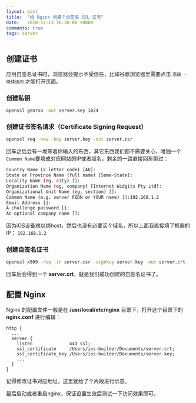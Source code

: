 ```yaml
---
layout: post
title:  "给 Nginx 创建个自签名 SSL 证书"
date:   2018-12-13 16:36:00 +0800
comments: true
tags: server
---
```


## 创建证书

应用自签名证书时，浏览器会提示不受信任，比如谷歌浏览器里需要点击 `高级 - 继续访问` 才能打开页面。

### 创建私钥

```bash
openssl genrsa -out server.key 1024
```

### 创建证书签名请求（Certificate Signing Request）

```bash
openssl req -new -key server.key -out server.csr
```

回车之后会有一堆等着你输入的东西，其它东西我们都不需要关心，唯独一个`Common Name`要填成对应网站的IP或者域名，剩余的一路直接回车带过：

```bash
Country Name (2 letter code) [AU]:
State or Province Name (full name) [Some-State]:
Locality Name (eg, city) []:
Organization Name (eg, company) [Internet Widgits Pty Ltd]:
Organizational Unit Name (eg, section) []:
Common Name (e.g. server FQDN or YOUR name) []:192.168.1.2
Email Address []:
A challenge password []:
An optional company name []:
```

因为iOS设备难以绑host，然后也没有必要买个域名，所以上面我直接填了机器的IP： `192.168.1.2`

### 创建自签名证书

```bash
openssl x509 -req -in server.csr -signkey server.key -out server.crt
```

回车后会得到一个 **server.crt**，就是我们成功创建的自签名证书了。

## 配置 Nginx

Nginx 的配置文件一般是在 **/usr/local/etc/nginx** 目录下，打开这个目录下的 **nginx.conf**  进行编辑：

```
http {
  ...
  server {
    listen              443 ssl;
    ssl_certificate     /Users/ios-builder/Documents/server.crt;
    ssl_certificate_key /Users/ios-builder/Documents/server.key;
    ...
  }
}
```

记得修改证书对应地址，这里就给了个片段进行示意。

最后启动或者重启nginx，保证设置生效后测试一下访问效果即可。

